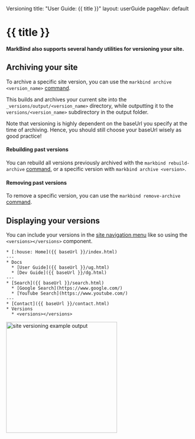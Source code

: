 <variable name="title" id="title">Versioning</variable>
<frontmatter>
  title: "User Guide: {{ title }}"
  layout: userGuide
  pageNav: default
</frontmatter>

# {{ title }}

<span class="lead">

**MarkBind also supports several handy utilities for versioning your site.**

</span>

## Archiving your site

To archive a specific site version, you can use the `markbind archive <version_name>` [command](cliCommands.html#archive-command).

This builds and archives your current site into the `_versions/output/<version_name>` directory, while outputting it to the `versions/<version_name>`
subdirectory in the output folder.

<box type="warning" header="On baseUrl"><md>
Note that versioning is highly dependent on the baseUrl you specify at the time of archiving.
Hence, you should still choose your baseUrl wisely as good practice!
</md></box>

#### Rebuilding past versions

You can rebuild all versions previously archived with the `markbind rebuild-archive` [command](cliCommands.html#rebuild-archive-command),
or a specific version with `markbind archive <version>`.

#### Removing past versions

To remove a specific version, you can use the `markbind remove-archive` [command](cliCommands.html#remove-archive-command).

## Displaying your versions

You can include your versions in the [site navigation menu]({{baseUrl}}/userGuide/usingComponents.html#site-navigation-menus) like so using the `<versions></versions>` component.



<include src="outputBox.md" boilerplate>
<span id="code">

```{.no-line-numbers}
* [:house: Home]({{ baseUrl }}/index.html)
---
* Docs
  * [User Guide]({{ baseUrl }}/ug.html)
  * [Dev Guide]({{ baseUrl }}/dg.html)
---
* [Search]({{ baseUrl }}/search.html)
  * [Google Search](https://www.google.com/)
  * [YouTube Search](https://www.youtube.com/)
---
* [Contact]({{ baseUrl }}/contact.html)
* Versions
  * <versions></versions>
```
</span>
<span id="output">
<img height="300" src="{{baseUrl}}/images/versioningOutput.png" alt="site versioning example output" />
</span>
</include>
